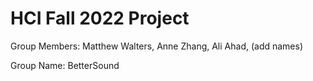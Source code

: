 # HCI Fall 2022 Project
Group Members: Matthew Walters, Anne Zhang, Ali Ahad, (add names)

Group Name: BetterSound
